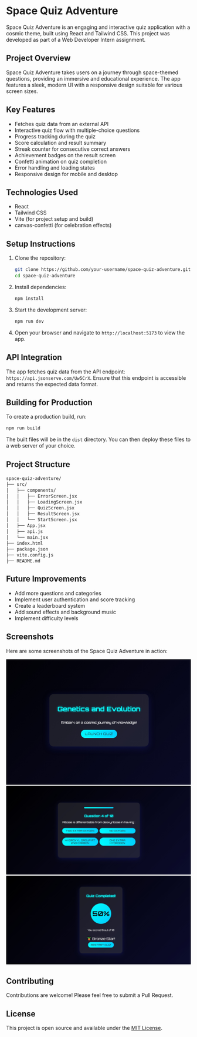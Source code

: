 # Space Quiz Adventure

Space Quiz Adventure is an engaging and interactive quiz application with a cosmic theme, built using React and Tailwind CSS. This project was developed as part of a Web Developer Intern assignment.

## Project Overview

Space Quiz Adventure takes users on a journey through space-themed questions, providing an immersive and educational experience. The app features a sleek, modern UI with a responsive design suitable for various screen sizes.

## Key Features

- Fetches quiz data from an external API
- Interactive quiz flow with multiple-choice questions
- Progress tracking during the quiz
- Score calculation and result summary
- Streak counter for consecutive correct answers
- Achievement badges on the result screen
- Confetti animation on quiz completion
- Error handling and loading states
- Responsive design for mobile and desktop

## Technologies Used

- React
- Tailwind CSS
- Vite (for project setup and build)
- canvas-confetti (for celebration effects)

## Setup Instructions

1. Clone the repository:

   ```sh
   git clone https://github.com/your-username/space-quiz-adventure.git
   cd space-quiz-adventure
   ```

2. Install dependencies:

   ```sh
   npm install
   ```

3. Start the development server:

   ```sh
   npm run dev
   ```

4. Open your browser and navigate to `http://localhost:5173` to view the app.

## API Integration

The app fetches quiz data from the API endpoint: `https://api.jsonserve.com/Uw5CrX`. Ensure that this endpoint is accessible and returns the expected data format.

## Building for Production

To create a production build, run:

```sh
npm run build
```

The built files will be in the `dist` directory. You can then deploy these files to a web server of your choice.

## Project Structure

```
space-quiz-adventure/
├── src/
│   ├── components/
│   │   ├── ErrorScreen.jsx
│   │   ├── LoadingScreen.jsx
│   │   ├── QuizScreen.jsx
│   │   ├── ResultScreen.jsx
│   │   └── StartScreen.jsx
│   ├── App.jsx
│   ├── api.js
│   └── main.jsx
├── index.html
├── package.json
├── vite.config.js
├── README.md
```

## Future Improvements

- Add more questions and categories
- Implement user authentication and score tracking
- Create a leaderboard system
- Add sound effects and background music
- Implement difficulty levels

## Screenshots

Here are some screenshots of the Space Quiz Adventure in action:

![Start Screen](public/start-screen.jpeg)
![Quiz Screen](public/quiz-screen.png)
![Result Screen](public/result-screen.png)



## Contributing

Contributions are welcome! Please feel free to submit a Pull Request.

## License

This project is open source and available under the [MIT License](LICENSE).
